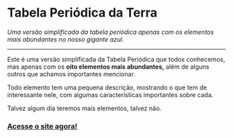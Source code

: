 # Tabela Periódica da Terra
*Uma versão simplificada da tabela periódica apenas com os elementos mais abundantes no nosso gigante azul.*

---

Este é uma versão simplificada da Tabela Periódica que todos conhecemos, mas apenas com os **oito elementos mais abundantes,** além de alguns outros que achamos importantes mencionar.

Todo elemento tem uma pequena descrição, mostrando o que tem de interessante nele, com algumas características importantes sobre cada.

Talvez algum dia teremos mais elementos, talvez não.

### **[Acesse o site agora!](https://dennenboom2023.github.io)**
